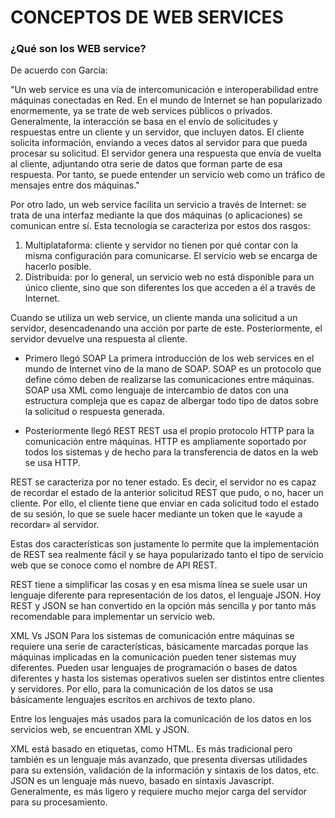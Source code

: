 # CONCEPTOS DE WEB SERVICES
### ¿Qué son los WEB service?

De acuerdo con García:

"Un web service es una vía de intercomunicación e interoperabilidad entre máquinas conectadas en Red. En el mundo de Internet se han popularizado enormemente, ya se trate de web services públicos o privados. Generalmente, la interacción se basa en el envío de solicitudes y respuestas entre un cliente y un servidor, que incluyen datos. El cliente solicita información, enviando a veces datos al servidor para que pueda procesar su solicitud. El servidor genera una respuesta que envía de vuelta al cliente, adjuntando otra serie de datos que forman parte de esa respuesta. Por tanto, se puede entender un servicio web como un tráfico de mensajes entre dos máquinas."

Por otro lado, un web service facilita un servicio a través de Internet: se trata de una interfaz mediante la que dos máquinas (o aplicaciones) se comunican entre sí. Esta tecnología se caracteriza por estos dos rasgos:

1. Multiplataforma: cliente y servidor no tienen por qué contar con la misma configuración para comunicarse. El servicio web se encarga de hacerlo posible.
2. Distribuida: por lo general, un servicio web no está disponible para un único cliente, sino que son diferentes los que acceden a él a través de Internet.

Cuando se utiliza un web service, un cliente manda una solicitud a un servidor, desencadenando una acción por parte de este. Posteriormente, el servidor devuelve una respuesta al cliente.

- Primero llegó SOAP La primera introducción de los web services en el mundo de Internet vino de la mano de SOAP. SOAP es un protocolo que define cómo deben de realizarse las comunicaciones entre máquinas. SOAP usa XML como lenguaje de intercambio de datos con una estructura compleja que es capaz de albergar todo tipo de datos sobre la solicitud o respuesta generada.

- Posteriormente llegó REST REST usa el propio protocolo HTTP para la comunicación entre máquinas. HTTP es ampliamente soportado por todos los sistemas y de hecho para la transferencia de datos en la web se usa HTTP.

REST se caracteriza por no tener estado. Es decir, el servidor no es capaz de recordar el estado de la anterior solicitud REST que pudo, o no, hacer un cliente. Por ello, el cliente tiene que enviar en cada solicitud todo el estado de su sesión, lo que se suele hacer mediante un token que le «ayude a recordar» al servidor.

Estas dos características son justamente lo permite que la implementación de REST sea realmente fácil y se haya popularizado tanto el tipo de servicio web que se conoce como el nombre de API REST.

REST tiene a simplificar las cosas y en esa misma línea se suele usar un lenguaje diferente para representación de los datos, el lenguaje JSON. Hoy REST y JSON se han convertido en la opción más sencilla y por tanto más recomendable para implementar un servicio web.

XML Vs JSON Para los sistemas de comunicación entre máquinas se requiere una serie de características, básicamente marcadas porque las máquinas implicadas en la comunicación pueden tener sistemas muy diferentes. Pueden usar lenguajes de programación o bases de datos diferentes y hasta los sistemas operativos suelen ser distintos entre clientes y servidores. Por ello, para la comunicación de los datos se usa básicamente lenguajes escritos en archivos de texto plano.

Entre los lenguajes más usados para la comunicación de los datos en los servicios web, se encuentran XML y JSON.

XML está basado en etiquetas, como HTML. Es más tradicional pero también es un lenguaje más avanzado, que presenta diversas utilidades para su extensión, validación de la información y sintaxis de los datos, etc. JSON es un lenguaje más nuevo, basado en sintaxis Javascript. Generalmente, es más ligero y requiere mucho mejor carga del servidor para su procesamiento.
